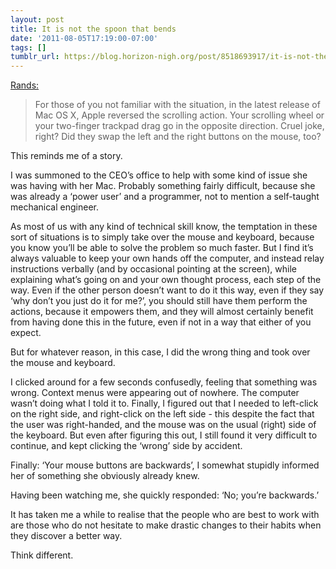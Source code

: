 ```yaml
---
layout: post
title: It is not the spoon that bends
date: '2011-08-05T17:19:00-07:00'
tags: []
tumblr_url: https://blog.horizon-nigh.org/post/8518693917/it-is-not-the-spoon-that-changes
---
```

[Rands:](http://www.randsinrepose.com/archives/2011/07/31/the_one_rule.html)

> For those of you not familiar with the situation, in the latest release of Mac OS X, Apple reversed the scrolling action. Your scrolling wheel or your two-finger trackpad drag go in the opposite direction. Cruel joke, right? Did they swap the left and the right buttons on the mouse, too?

This reminds me of a story.

I was summoned to the CEO’s office to help with some kind of issue she was having with her Mac. Probably something fairly difficult, because she was already a ‘power user’ and a programmer, not to mention a self-taught mechanical engineer.

As most of us with any kind of technical skill know, the temptation in these sort of situations is to simply take over the mouse and keyboard, because you know you’ll be able to solve the problem so much faster. But I find it’s always valuable to keep your own hands off the computer, and instead relay instructions verbally (and by occasional pointing at the screen), while explaining what’s going on and your own thought process, each step of the way. Even if the other person doesn’t want to do it this way, even if they say ‘why don’t you just do it for me?’, you should still have them perform the actions, because it empowers them, and they will almost certainly benefit from having done this in the future, even if not in a way that either of you expect.

But for whatever reason, in this case, I did the wrong thing and took over the mouse and keyboard.

I clicked around for a few seconds confusedly, feeling that something was wrong. Context menus were appearing out of nowhere. The computer wasn’t doing what I told it to. Finally, I figured out that I needed to left-click on the right side, and right-click on the left side - this despite the fact that the user was right-handed, and the mouse was on the usual (right) side of the keyboard. But even after figuring this out, I still found it very difficult to continue, and kept clicking the ‘wrong’ side by accident.

Finally: ‘Your mouse buttons are backwards’, I somewhat stupidly informed her of something she obviously already knew.

Having been watching me, she quickly responded: ‘No; you’re backwards.’

It has taken me a while to realise that the people who are best to work with are those who do not hesitate to make drastic changes to their habits when they discover a better way.

Think different.

